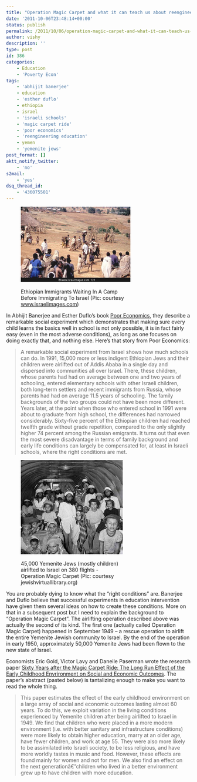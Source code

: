 ```yaml
---
title: "Operation Magic Carpet and what it can teach us about reengineering education"
date: '2011-10-06T23:48:14+00:00'
status: publish
permalink: /2011/10/06/operation-magic-carpet-and-what-it-can-teach-us-about-reengineering-education
author: vishy
description: ''
type: post
id: 386
categories:
    - Education
    - 'Poverty Econ'
tags:
    - 'abhijit banerjee'
    - education
    - 'esther duflo'
    - ethiopia
    - israel
    - 'israeli schools'
    - 'magic carpet ride'
    - 'poor economics'
    - 'reengineering education'
    - yemen
    - 'yemenite jews'
post_format: []
aktt_notify_twitter:
    - 'no'
s2mail:
    - 'yes'
dsq_thread_id:
    - '436075501'
---
```

<figure aria-describedby="caption-attachment-389" class="wp-caption alignleft" id="attachment_389" style="width: 300px">

[![](../../../../uploads/2011/10/operation_magic_carpet_ethiopian_jews.png "operation_magic_carpet_ethiopian_jews")](../../../../uploads/2011/10/operation_magic_carpet_ethiopian_jews.png)<figcaption class="wp-caption-text" id="caption-attachment-389">Ethiopian Immigrants Waiting In A Camp Before Immigrating To Israel (Pic: courtesy www.israelimages.com)</figcaption></figure>

In Abhijit Banerjee and Esther Duflo’s book [Poor Economics](http://pooreconomics.com/), they describe a remarkable social experiment which demonstrates that making sure every child learns the basics well in school is not only possible, it is in fact fairly easy (even in the most adverse conditions), as long as one focuses on doing exactly that, and nothing else. Here’s that story from Poor Economics:

> A remarkable social experiment from Israel shows how much schools can do. In 1991, 15,000 more or less indigent Ethiopian Jews and their children were airlifted out of Addis Ababa in a single day and dispersed into communities all over Israel. There, these children, whose parents had had on average between one and two years of schooling, entered elementary schools with other Israeli children, both long-term settlers and recent immigrants from Russia, whose parents had had on average 11.5 years of schooling. The family backgrounds of the two groups could not have been more different. Years later, at the point when those who entered school in 1991 were about to graduate from high school, the differences had narrowed considerably. Sixty-five percent of the Ethiopian children had reached twelfth grade without grade repetition, compared to the only slightly higher 74 percent among the Russian emigrants. It turns out that even the most severe disadvantage in terms of family background and early life conditions can largely be compensated for, at least in Israeli schools, where the right conditions are met.

<figure aria-describedby="caption-attachment-388" class="wp-caption alignright" id="attachment_388" style="width: 278px">

[![](../../../../uploads/2011/10/operation_magic_carpet_yemenjews.jpg "operation_magic_carpet_yemenjews")](../../../../uploads/2011/10/operation_magic_carpet_yemenjews.jpg)<figcaption class="wp-caption-text" id="caption-attachment-388">45,000 Yemenite Jews (mostly children) airlifted to Israel on 380 flights - Operation Magic Carpet (Pic: courtesy jewishvirtuallibrary.org)</figcaption></figure>

You are probably dying to know what the “right conditions” are. Banerjee and Duflo believe that successful experiments in education intervention have given them several ideas on how to create these conditions. More on that in a subsequent post but I need to explain the background to “Operation Magic Carpet”. The airlifting operation described above was actually the second of its kind. The first one (actually called Operation Magic Carpet) happened in September 1949 – a rescue operation to airlift the entire Yemenite Jewish community to Israel. By the end of the operation in early 1950, approximately 50,000 Yemenite Jews had been flown to the new state of Israel.

Economists Eric Gold, Victor Lavy and Daneile Paserman wrote the research paper [Sixty Years after the Magic Carpet Ride: The Long Run Effect of the Early Childhood Envrironment on Social and Economic Outcomes](http://restud.oxfordjournals.org/content/early/2011/04/16/restud.rdq038.full). The paper’s abstract (pasted below) is tantalizing enough to make you want to read the whole thing.

> This paper estimates the effect of the early childhood environment on a large array of social and economic outcomes lasting almost 60 years. To do this, we exploit variation in the living conditions experienced by Yemenite children after being airlifted to Israel in 1949. We find that children who were placed in a more modern environment (i.e. with better sanitary and infrastructure conditions) were more likely to obtain higher education, marry at an older age, have fewer children, and work at age 55. They were also more likely to be assimilated into Israeli society, to be less religious, and have more worldly tastes in music and food. However, these effects are found mainly for women and not for men. We also find an effect on the next generationâ€”children who lived in a better environment grew up to have children with more education.